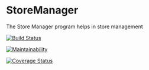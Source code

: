 # StoreManager
The Store Manager program helps in store management


[![Build Status](https://travis-ci.org/tomuhenry/StoreManager.svg?branch=ch-tests-161290386)](https://travis-ci.org/tomuhenry/StoreManager)

[![Maintainability](https://api.codeclimate.com/v1/badges/9911fbacb5e0ded390b1/maintainability)](https://codeclimate.com/github/tomuhenry/StoreManager/maintainability)

[![Coverage Status](https://coveralls.io/repos/github/tomuhenry/StoreManager/badge.svg?branch=ch-tests-161290386)](https://coveralls.io/github/tomuhenry/StoreManager?branch=ch-tests-161290386)